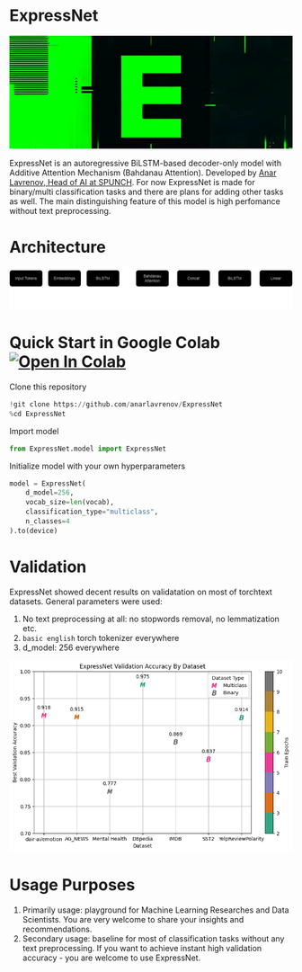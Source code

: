 # ExpressNet

![image](https://github.com/anarlavrenov/ExpressNet/blob/master/logo.png)

ExpressNet is an autoregressive BiLSTM-based decoder-only model with Additive Attention Mechanism (Bahdanau Attention). 
Developed by [Anar Lavrenov, Head of AI at SPUNCH](https://www.linkedin.com/in/anar-lavrenov/).
For now ExpressNet is made for binary/multi classification tasks and there are plans for adding other tasks as well.
The main distinguishing feature of this model is high perfomance without text preprocessing. 

# Architecture
![image](https://github.com/anarlavrenov/ExpressNet/blob/master/architecture_2.png)


# Quick Start in Google Colab [![Open In Colab](https://colab.research.google.com/assets/colab-badge.svg)](https://github.com/anarlavrenov/ExpressNet/blob/master/usage.ipynb)

Clone this repository
```py
!git clone https://github.com/anarlavrenov/ExpressNet
%cd ExpressNet
```
Import model
```py
from ExpressNet.model import ExpressNet
```

Initialize model with your own hyperparameters
```py
model = ExpressNet(
    d_model=256,
    vocab_size=len(vocab),
    classification_type="multiclass",
    n_classes=4
).to(device)
```


# Validation
ExpressNet showed decent results on validatation on most of torchtext datasets.
General parameters were used:
1. No text preprocessing at all: no stopwords removal, no lemmatization etc.
2. `basic english` torch tokenizer everywhere
3. d_model: 256 everywhere

![image](https://github.com/anarlavrenov/ExpressNet/blob/master/benchmark.png)


# Usage Purposes

1. Primarily usage: playground for Machine Learning Researches and Data Scientists. You are very welcome to share your insights and recommendations.
2. Secondary usage: baseline for most of classification tasks without any text preprocessing. If you want to achieve instant high validation accuracy - you are welcome to use ExpressNet. 
